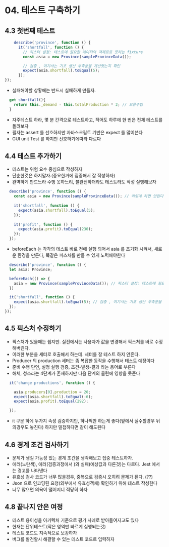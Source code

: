 # 04. 테스트 구축하기

## 4.3 첫번째 테스트

~~~ typescript
    describe('province', function () {
      it('shortfall', function () {
        // 픽스터 설정: 테스트에 필요한 데이터와 객체르르 뜻하는 fixture
        const asia = new Province(sampleProvinceData()); 

        // 검증 , 여기서는 기초 생산 부족분을 계산햇는지 확인        
        expect(asia.shortfall).toEqual(5); 
      });
});
~~~
  - 실패해야할 상황에는 반드시 실패하게 만들자.

~~~ typescript
  get shortfall(){
    return this._demand - this.totalProduction * 2; // 오류주입
  }
~~~

 - 자주테스트 하라, 몇 분 간격으로 테스트하고, 적어도 하루에 한 번은 전체 테스트를 돌려보자
 - 필자는 assert 를 선호하지만 자바스크립트 기반은 expect 를 많이쓴다
 - GUI unit Test 를 하지만 선호하기에따라 다르다

## 4.4 테스트 추가하기

 - 테스트는 위험 요수 중심으로 작성하자
 - 단순한것은 하지말자.(중요한거에 집중해서 잘 작성하자)
 - 완벽하게 만드느라 수행 못하느리, 불완전하더라도 테스트라도 작성 실행해보자

~~~typescript
  describe('province', function () {
    const asia = new Province(sampleProvinceData()); // 이렇게 하면 안된다. 상호끼리 연관되게 바뀔수 있기때문 이다
    
    it('shortfall', function () {
      expect(asia.shortfall).toEqual(5);
    });
    
    it('profit', function () {
      expect(asia.profit).toEqual(230);
    });
  });
~~~
   
 - beforeEach 는 각각의 테스트 바로 전에 실행 되어서 asia 를 초기화 시켜서, 새로운 환경을 만든다, 똑같은 피스처를 만들 수 있게 노력해야한다
~~~typescript
  describe('province', function () {
  let asia: Province;

  beforeEach(() => {
    asia = new Province(sampleProvinceData()); // 픽스터 설정: 테스트에 필요한 데이터와 객체르르 뜻하는 fixture
  })

  it('shortfall', function () {
    expect(asia.shortfall).toEqual(5); // 검증 , 여기서는 기초 생산 부족분을 계산햇는지 확인
  });
});

~~~

## 4.5 픽스처 수정하기
 - 픽스처가 있을때는 쉽지만. 실전에서는 사용자가 값을 변경해서 픽스처를 바로 수정해버린다.
 - 이러한 부분을 세터로 호출해서 하는데. 세터를 잘 테스트 하지 안흔다.
 - Producer 의 production 세터는 좀 복잡한 동작을 수행해서 테스트 예정이다
 - 준비 수행 단언, 설정 실행 검증, 조건-발생-결과 라는 용어로 부른다
 - 해체, 청소라는 4단계가 존재하지만 다음 단계의 클린에 영향을 못준다
~~~typescript
  it('change productions', function () {

    asia.producers[0].production = 20;
    expect(asia.shortfall).toEqual(-6);
    expect(asia.profit).toEqual(292);

  });
~~~
 - it 구문 하에 두가지 속성 검증하지만, 하나씩만 하는게 좋다(앞에서 실수할경우 뒤의경우도 놓친다) 하지만 밀접하다면 같이 해도된다 

## 4.6 경계 조건 검사하기
 - 문제가 생길 가능성 있는 경계 조건을 생각해보고 집중 테스트하자.
 - 에러(노란색), 에러(검증과정에서 )와 실패(예상값과 다른것)는 다르다. Jest 에서는 경고를 나타낸다
 - 유효성 검사 코드가 너무 많을경우, 중복으로 검증시 오히려 문제가 된다. (??)
 - Json 으로 인코딩된 요청(외부에서 유효성객체) 확인하기 위해 테스트 작성한다
 - 너무 많으면 의욕이 떨어지니 적당히 하자

## 4.8 끝나지 안은 여정
 - 테스트 용이성을 아키텍처 기준으로 평가 사례로 받아들여지고도 있다
 - 현재는 단위테스트(작은 영역만 빠르게 실행되는것)
 - 테스트 코드도 지속적으로 보강하자
 - 버그를 발견할시 해결할 수 있는 테스트 코드르 입력하자
 